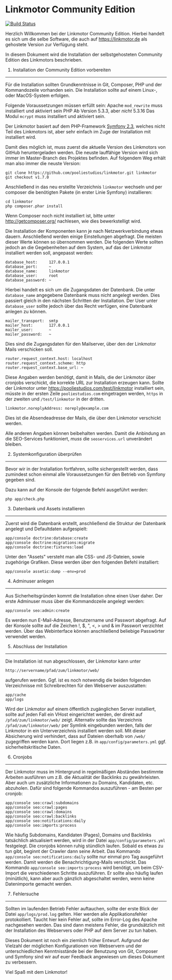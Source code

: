 Linkmotor Community Edition
===========================

[![Build Status](https://travis-ci.org/pooliestudios/linkmotor.svg?branch=master)](https://travis-ci.org/pooliestudios/linkmotor)

Herzlich Willkommen bei der Linkmotor Community Edition. Hierbei handelt
es sich um die selbe Software, die auch auf https://linkmotor.de als
gehostete Version zur Verfügung steht.

In diesem Dokument wird die Installation der selbstgehosteten Community
Edition des Linkmotors beschrieben.

1) Installation der Community Edition vorbereiten
-------------------------------------------------

Für die Installation sollten Grundkenntnisse in Git, Composer, PHP und der Kommandozeile
vorhanden sein. Die Installation sollte auf einem Linux-, oder MacOS-System erfolgen.

Folgende Voraussetzungen müssen erfüllt sein:
 Apache
   `mod_rewrite` muss installiert und aktiviert sein
 PHP
   Ab Version 5.3.3, aber *nicht* 5.3.16
   Das Modul `mcrypt` muss installiert und aktiviert sein.

Der Linkmotor basiert auf dem PHP-Framework [Symfony 2.3][1], welches nicht Teil
des Linkmotors ist, aber sehr einfach im Zuge der Installation mit installiert wird.

Damit dies möglich ist, muss zuerst die aktuelle Version des Linkmotors von GitHub
heruntergeladen werden. Die neuste lauffähige Version wird sich immer im Master-Branch
des Projektes befinden. Auf folgendem Weg erhält man also immer die neuste Version:

    git clone https://github.com/pooliestudios/linkmotor.git linkmotor
    git checkout v1.7.0

Anschließend in das neu erstellte Verzeichnis `linkmotor` wechseln und per composer
die benötigten Pakete (in erster Linie Symfony) installieren:

    cd linkmotor
    php composer.phar install

Wenn Composer noch nicht installiert ist, bitte unter http://getcomposer.org/ nachlesen,
wie dies bewerkstelligt wird.

Die Installation der Komponenten kann je nach Netzwerkverbindung etwas dauern. Anschließend
werden einige Einstellungen abgefragt. Die meisten dieser Werte können so übernommen werden.
Die folgenden Werte sollten jedoch an die Gegebenheiten auf dem System, auf das der Linkmotor
installiert werden soll, angepasst werden:

    database_host:     127.0.0.1
    database_port:     ~
    database_name:     linkmotor
    database_user:     root
    database_password: ~

Hierbei handelt es sich um die Zugangsdaten der Datenbank. Die unter `database_name` angegebene
Datenbank muss nicht angelegt werden. Dies passiert gleich in den nächsten Schritten der Installation.
Der User unter `database_user` sollte jedoch über das Recht verfügen, eine Datenbank anlegen zu können.

    mailer_transport:  smtp
    mailer_host:       127.0.0.1
    mailer_user:       ~
    mailer_password:   ~

Dies sind die Zugangsdaten für den Mailserver, über den der Linkmotor Mails verschicken soll.

    router.request_context.host: localhost
    router.request_context.scheme: http
    router.request_context.base_url: ~

Diese Angaben werden benötigt, damit in Mails, die der Linkmotor über cronjobs verschickt,
die korrekte URL zur Installation erzeugen kann. Sollte der Linkmotor unter https://pooliestudios.com/test/linkmotor
installiert sein, müsste in der ersten Zeile `pooliestudios.com` eingetragen werden, `https` in der zweiten und
`/test/linkmotor` in der dritten.

    linkmotor.noreplyAddress: noreply@example.com

Dies ist die Absendeadresse der Mails, die über den Linkmotor verschickt werden.

Alle anderen Angaben können beibehalten werden. Damit die Anbindung an die SEO-Services funktioniert, *muss* die
`seoservices.url` unverändert bleiben.


2) Systemkonfiguration überprüfen
---------------------------------

Bevor wir in der Installation fortfahren, sollte sichergestellt werden, dass
zumindest schon einmal alle Voraussetzungen für den Betrieb von Symfony gegeben sind.

Dazu kann auf der Konsole der folgende Befehl ausgeführt werden:

    php app/check.php


3) Datenbank und Assets installieren
------------------------------------

Zuerst wird die Datenbank erstellt, anschließend die Struktur der Datenbank angelegt und Defaultdaten
aufgespielt:

    app/console doctrine:database:create
    app/console doctrine:migrations:migrate
    app/console doctrine:fixtures:load

Unter den "Assets" versteht man alle CSS- und JS-Dateien, sowie zugehörige Grafiken. Diese werden
über den folgenden Befehl installiert:

    app/console assetic:dump --env=prod


4) Adminuser anlegen
--------------------

Aus Sicherheitsgründen kommt die Installation ohne einen User daher.
Der erste Adminuser muss über die Kommandozeile angelegt werden:

    app/console seo:admin:create

Es werden nun E-Mail-Adresse, Benutzername und Passwort abgefragt. Auf der Konsole
sollte auf die Zeichen !, $, ", <, > und & im Passwort verzichtet werden. Über das Webinterface
können anschließend beliebige Passwörter verwendet werden.


5) Abschluss der Installation
-----------------------------

Die Installation ist nun abgeschlossen, der Linkmotor kann unter

    http://servername/pfad/zum/linkmotor/web/

aufgerufen werden. Ggf. ist es noch notwendig die beiden folgenden Verzeichnisse mit
Schreibrechten für den Webserver auszustatten:

    app/cache
    app/logs

Wird der Linkmotor auf einem öffentlich zugänglichen Server installiert, sollte auf jeden Fall ein VHost
eingerichtet werden, der direkt auf `/pfad/zum/linkmotor/web/` zeigt. Alternativ sollte das Verzeichnis
`/pfad/zum/linkmotor/web/` per Symlink eingebunden werden, falls der Linkmotor in ein Unterverzeichnis
installiert werden soll.
Mit dieser Absicherung wird verhindert, dass auf Dateien oberhalb von `/web/` zugegriffen werden kann. Dort
liegen z.B. in `app/config/parameters.yml` ggf. sicherheitskritische Daten.


6) Cronjobs
-----------

Der Linkmotor muss im Hintergrund in regelmäßigen Abständen bestimmte Arbeiten ausführen um z.B. die Aktualität
der Backlinks zu gewährleisten. Aber auch um zusätzliche Informationen zu Domains, Kandidaten, etc. abzuholen.
Dafür sind folgende Kommandos auszuführen - am Besten per cronjob:

    app/console seo:crawl:subdomains
    app/console seo:crawl:pages
    app/console seo:crawl:domains
    app/console seo:crawl:backlinks
    app/console seo:notifications:daily
    app/console seo:imports:process

Wie häufig Subdomains, Kandidaten (Pages), Domains und Backlinks tatsächlich aktualisiert werden, wird in der Datei
`app/config/parameters.yml` festgelegt. Die cronjobs können ruhig stündlich laufen. Sobald es etwas zu tun gibt,
beginnt der Crawler dann seine Arbeit. Das Kommando `app/console seo:notifications:daily` sollte nur einmal pro Tag
ausgeführt werden. Damit werden die Benachrichtigung-Mails verschickt. Das Kommando `app/console seo:imports:process`
wird benötigt, um beim CSV-Import die verschiedenen Schritte auszuführen. Er sollte also häufig laufen (minütlich),
kann aber auch gänzlich abgeschaltet werden, wenn keine Datenimporte gemacht werden.


7) Fehlersuche
--------------

Sollten im laufenden Betrieb Fehler auftauchen, sollte der erste Blick der Datei `app/logs/prod.log` gelten.
Hier werden alle Applikationsfehler protokolliert. Taucht hier kein Fehler auf, sollte im Error-Log des
Apache nachgesehen werden. Das sind dann meistens Fehler, die grundsätzlich mit der Installation des Webservers
oder PHP auf dem Server zu tun haben.

Dieses Dokument ist noch ein ziemlich früher Entwurf. Aufgrund der Vielzahl der möglichen Konfigurationen
von Webservern und der unterschiedlichen Kenntnisstände bei der Benutzung von Git, Composer und Symfony
sind wir auf euer Feedback angewiesen um dieses Dokument zu verbessern.


Viel Spaß mit dem Linkmotor!

[1]:  http://symfony.com/
